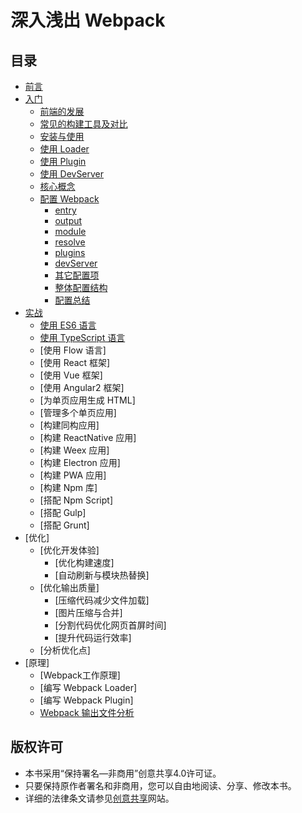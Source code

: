 # 深入浅出 Webpack

## 目录
- [前言](docs/前言.md)
- [入门](docs/入门/README.md)
    - [前端的发展](docs/入门/前端的发展.md)
    - [常见的构建工具及对比](docs/入门/常见的构建工具及对比.md)
    - [安装与使用](docs/入门/安装与使用.md)
    - [使用 Loader](docs/入门/使用Loader.md)
    - [使用 Plugin](docs/入门/使用Plugin.md)
    - [使用 DevServer](docs/入门/使用DevServer.md)
    - [核心概念](docs/入门/核心概念.md)
    - [配置 Webpack](docs/入门/配置Webpack/README.md)
        - [entry](docs/入门/配置Webpack/entry.md) 
        - [output](docs/入门/配置Webpack/output.md)
        - [module](docs/入门/配置Webpack/module.md)
        - [resolve](docs/入门/配置Webpack/resolve.md)
        - [plugins](docs/入门/配置Webpack/plugins.md)
        - [devServer](docs/入门/配置Webpack/devServer.md)
        - [其它配置项](docs/入门/配置Webpack/其它配置项.md)
        - [整体配置结构](docs/入门/配置Webpack/整体配置结构.md)
        - [配置总结](docs/入门/配置Webpack/配置总结.md)
- [实战](docs/实战/README.md)
    - [使用 ES6 语言](docs/实战/使用ES6语言.md)
    - [使用 TypeScript 语言](docs/实战/使用TypeScript语言.md)
    - [使用 Flow 语言]
    - [使用 React 框架]
    - [使用 Vue 框架]
    - [使用 Angular2 框架]
    - [为单页应用生成 HTML]
    - [管理多个单页应用]
    - [构建同构应用]
    - [构建 ReactNative 应用]
    - [构建 Weex 应用]
    - [构建 Electron 应用]
    - [构建 PWA 应用]
    - [构建 Npm 库]
    - [搭配 Npm Script]
    - [搭配 Gulp]
    - [搭配 Grunt]
- [优化]
    - [优化开发体验]
        - [优化构建速度]
        - [自动刷新与模块热替换]
    - [优化输出质量]
        - [压缩代码减少文件加载]
        - [图片压缩与合并]
        - [分割代码优化网页首屏时间]
        - [提升代码运行效率]
    - [分析优化点]    
- [原理]
    - [Webpack工作原理]
    - [编写 Webpack Loader]
    - [编写 Webpack Plugin]
    - [Webpack 输出文件分析](docs/原理/Webpack输出文件分析.md)    
    
    
## 版权许可
- 本书采用“保持署名—非商用”创意共享4.0许可证。		
- 只要保持原作者署名和非商用，您可以自由地阅读、分享、修改本书。		
- 详细的法律条文请参见[创意共享](http://creativecommons.org/licenses/by-nc/4.0/)网站。